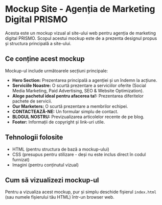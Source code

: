 # Mockup Site - Agenția de Marketing Digital PRISMO

Acesta este un mockup vizual al site-ului web pentru agenția de marketing digital PRISMO. Scopul acestui mockup este de a prezenta designul propus și structura principală a site-ului.

## Ce conține acest mockup

Mockup-ul include următoarele secțiuni principale:

* **Hero Section:** Prezentarea principală a agenției și un îndemn la acțiune.
* **Serviciile Noastre:** O scurtă prezentare a serviciilor oferite (Social Media Marketing, Paid Advertising, SEO & Website Optimization).
* **Alege pachetul ideal pentru afacerea ta!:** Prezentarea diferitelor pachete de servicii.
* **Our Marketers:** O scurtă prezentare a membrilor echipei.
* **CONTACTEAZĂ-NE:** Un formular simplu de contact.
* **BLOGUL NOSTRU:** Previzualizarea articolelor recente de pe blog.
* **Footer:** Informații de copyright și link-uri utile.

## Tehnologii folosite

* HTML (pentru structura de bază a mockup-ului)
* CSS (presupus pentru stilizare - deși nu este inclus direct în codul furnizat)
* Imagini (pentru conținutul vizual)

## Cum să vizualizezi mockup-ul

Pentru a vizualiza acest mockup, pur și simplu deschide fișierul `index.html` (sau numele fișierului tău HTML) într-un browser web.

